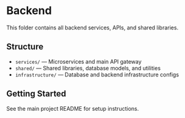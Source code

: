 # Backend

This folder contains all backend services, APIs, and shared libraries.

## Structure
- `services/` — Microservices and main API gateway
- `shared/` — Shared libraries, database models, and utilities
- `infrastructure/` — Database and backend infrastructure configs

## Getting Started
See the main project README for setup instructions.
